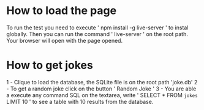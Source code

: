 # How to load the page

To run the test you need to execute ' npm install -g live-server ' to instal globally.
Then you can run the command ' live-server ' on the root path.
Your browser will open with the page opened.

# How to get jokes

1 - Clique to load the database, the SQLite file is on the root path 'joke.db'
2 - To get a random joke click on the button ' Random Joke '
3 - You are able a execute any command SQL on the textarea, write ' SELECT * FROM `jokes` LIMIT 10 ' to see a table with 10 results from the database.